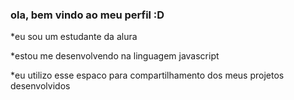 ### ola, bem vindo ao meu perfil :D

*eu sou um estudante da alura

*estou me desenvolvendo na linguagem javascript

*eu utilizo esse espaco para compartilhamento dos meus projetos desenvolvidos
